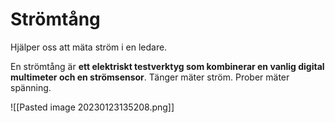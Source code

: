 # Strömtång
Hjälper oss att mäta ström i en ledare.

En strömtång är **ett elektriskt testverktyg som kombinerar en vanlig digital multimeter och en strömsensor**. Tänger mäter ström. Prober mäter spänning.

![[Pasted image 20230123135208.png]]
